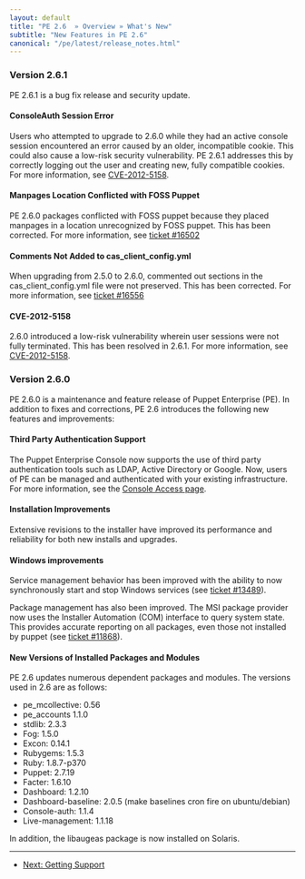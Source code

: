 ```yaml
---
layout: default
title: "PE 2.6  » Overview » What's New"
subtitle: "New Features in PE 2.6"
canonical: "/pe/latest/release_notes.html"
---
```

### Version 2.6.1
PE 2.6.1 is a bug fix release and security update.

#### ConsoleAuth Session Error
Users who attempted to upgrade to 2.6.0 while they had an active console session encountered an error caused by an older, incompatible cookie. This could also cause a low-risk security vulnerability. PE 2.6.1 addresses this by correctly logging out the user and creating new, fully compatible cookies. For more information, see [CVE-2012-5158](http://puppetlabs.com/security/cve/cve-2012-5158/).

#### Manpages Location Conflicted with FOSS Puppet
PE 2.6.0 packages conflicted with FOSS puppet because they placed manpages in a location unrecognized by FOSS puppet. This has been corrected. For more information, see [ticket #16502](http://projects.puppetlabs.com/issues/16502)

#### Comments Not Added to cas_client_config.yml
When upgrading from 2.5.0 to 2.6.0, commented out sections in the cas_client_config.yml file were not preserved. This has been corrected. For more information, see [ticket #16556](http://projects.puppetlabs.com/issues/16556)

#### CVE-2012-5158
2.6.0 introduced a low-risk vulnerability wherein user sessions were not fully terminated. This has been resolved in 2.6.1. For more information, see [CVE-2012-5158](http://puppetlabs.com/security/cve/cve-2012-5158/).

### Version 2.6.0

PE 2.6.0 is a maintenance and feature release of Puppet Enterprise (PE). In addition to fixes and corrections, PE 2.6 introduces the following new features and improvements:

#### Third Party Authentication Support

The Puppet Enterprise Console now supports the use of third party authentication tools such as LDAP, Active Directory or Google. Now, users of PE can be managed and authenticated with your existing infrastructure. For more information, see the [Console Access page](./console_auth.html).

#### Installation Improvements

Extensive revisions to the installer have improved its performance and reliability for both new installs and upgrades.

#### Windows improvements

Service management behavior has been improved with the ability to now synchronously start and stop Windows services (see [ticket #13489](http://projects.puppetlabs.com/issues/13489)).

Package management has also been improved. The MSI package provider now uses the Installer Automation (COM) interface to query system state. This provides accurate reporting on all packages, even those not installed by puppet (see [ticket #11868](http://projects.puppetlabs.com/issues/11868)).

#### New Versions of Installed Packages and Modules

PE 2.6 updates numerous dependent packages and modules. The versions used in 2.6 are as follows:

* pe\_mcollective: 0.56
* pe\_accounts 1.1.0
* stdlib: 2.3.3
* Fog: 1.5.0
* Excon: 0.14.1
* Rubygems: 1.5.3
* Ruby: 1.8.7-p370
* Puppet: 2.7.19
* Facter: 1.6.10
* Dashboard: 1.2.10
* Dashboard-baseline: 2.0.5 (make baselines cron fire on ubuntu/debian)
* Console-auth: 1.1.4
* Live-management: 1.1.18

In addition, the libaugeas package is now installed on Solaris.


* * *

- [Next: Getting Support](./overview_getting_support.html)
